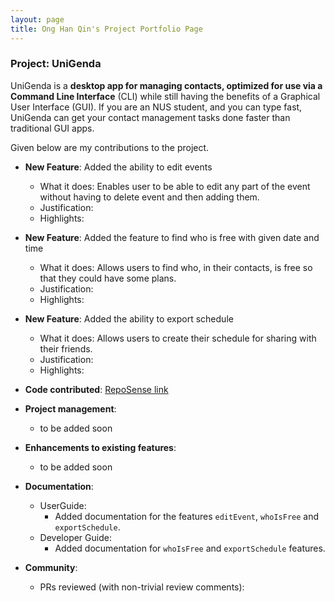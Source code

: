 ```yaml
---
layout: page
title: Ong Han Qin's Project Portfolio Page
---
```


### Project: UniGenda

UniGenda is a **desktop app for managing contacts, optimized for use via a Command Line Interface** (CLI)
while still having the benefits of a Graphical User Interface (GUI). If you are an NUS student,
and you can type fast, UniGenda can get your contact management tasks done faster than traditional GUI apps.

Given below are my contributions to the project.

* **New Feature**: Added the ability to edit events
    * What it does: Enables user to be able to edit any part of the event without having to delete event and then adding them.
    * Justification: 
    * Highlights: 

* **New Feature**: Added the feature to find who is free with given date and time
    * What it does: Allows users to find who, in their contacts, is free so that they could have some plans. 
    * Justification: 
    * Highlights: 

* **New Feature**: Added the ability to export schedule
    * What it does: Allows users to create their schedule for sharing with their friends.
    * Justification: 
    * Highlights: 
    
* **Code contributed**: [RepoSense link](https://nus-cs2103-ay2122s2.github.io/tp-dashboard/?search=hanqinilnix&breakdown=true)

* **Project management**:
    * to be added soon

* **Enhancements to existing features**:
    * to be added soon

* **Documentation**:
    * UserGuide:
      * Added documentation for the features `editEvent`, `whoIsFree` and `exportSchedule`.
    * Developer Guide:
      * Added documentation for `whoIsFree` and `exportSchedule` features.

* **Community**:
    * PRs reviewed (with non-trivial review comments):
